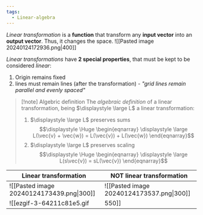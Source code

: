 ```yaml
---
tags:
  - Linear-algebra
---
```

*Linear transformation* is a **function** that transform any **input vector** into an **output vector**. Thus, it changes the space.
![[Pasted image 20240124172936.png|400]]

*Linear transformations* have **2 special properties**, that must be kept to be considered *linear*:
1. Origin remains fixed
2. lines must remain lines (after the transformation) - *"grid lines remain parallel and evenly spaced"*

>[!note] Algebric definition
> The *algebraic definition* of a linear transformation, being $\displaystyle \large L$ a linear transformation:
>  1. $\displaystyle \large L$ preserves sums
>    $$\displaystyle \Huge \begin{eqnarray} 
>  \displaystyle \large L(\vec{v} + \vec{w}) = L(\vec{v}) + L(\vec{w})
>  \end{eqnarray}$$
>  2. $\displaystyle \large L$ preserves scaling
>  $$\displaystyle \Huge \begin{eqnarray} 
>  \displaystyle \large L(s\vec{v}) = sL(\vec{v})
>  \end{eqnarray}$$

| Linear transformation | **NOT** linear transformation |
| --------------------- | ------------------------- |
| ![[Pasted image 20240124173439.png\|300]]                     | ![[Pasted image 20240124173537.png\|300]]                          |
![[ezgif-3-64211c81e5.gif|550]]
